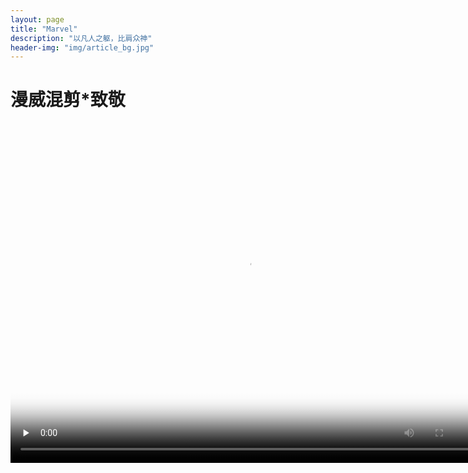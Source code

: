 ```yaml
---
layout: page
title: "Marvel"
description: "以凡人之躯，比肩众神"
header-img: "img/article_bg.jpg"
---
```

<h1>漫威混剪*致敬</h1>
<video width="758" height="544" src="//f.us.sinaimg.cn/001SqdbMlx07to0YEzgc010412010dLI0E010.mp4?label=mp4_hd&template=852x480.28.0&Expires=1556277824&ssig=mLCdGjn1qB&KID=unistore,video" poster="http://pic2.52pk.com/files/180314/7837976_100250_1_lit.jpg"  preload="none" controls="controls"></video>







